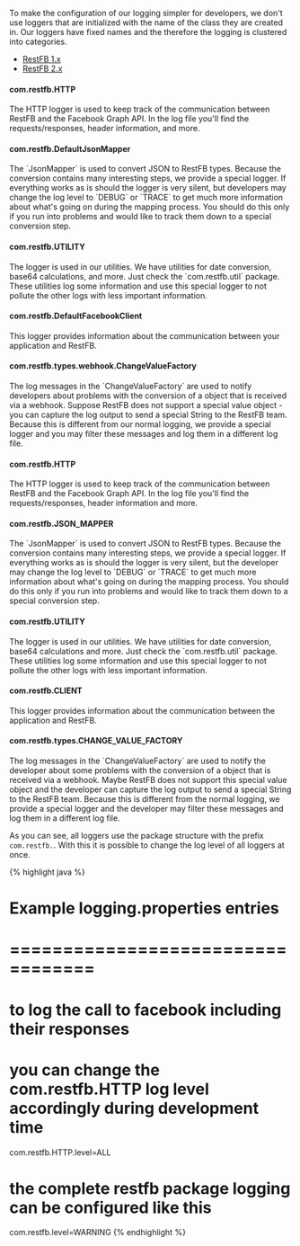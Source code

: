 To make the configuration of our logging simpler for developers, we don't use
loggers that are initialized with the name of the class they are created in. Our loggers have fixed
names and the therefore the logging is clustered into categories.

<div>

  <!-- Nav tabs -->
  <ul class="nav nav-tabs" role="tablist" id="logging-configuration-tabs">
    <li role="presentation" class="nav-item"><a class="tab nav-link active" href="#logging-conf-v1" aria-controls="home" role="tab" data-toggle="tab">RestFB 1.x</a></li>
    <li role="presentation" class="nav-item"><a class="tab nav-link" href="#logging-conf-v2" aria-controls="profile" role="tab" data-toggle="tab">RestFB 2.x</a></li>
  </ul>
  
  
  <!-- Tab panes -->
  <div class="tab-content">
    <div role="tabpanel" class="tab-pane active" id="logging-conf-v1">
<div class="list-group">
	<div class="list-group-item">
		<h4 class="list-group-item-heading" markdown="1">
			com.restfb.HTTP
		</h4>
		<p class="list-group-item-text">
			The HTTP logger is used to keep track of the communication between RestFB and the Facebook Graph API. In the log file you'll find the requests/responses, header information, and more.
		</p>
	</div>
	<div class="list-group-item">
		<h4 class="list-group-item-heading" markdown="1">
			com.restfb.DefaultJsonMapper
		</h4>
		<p class="list-group-item-text" markdown="1">
			The `JsonMapper` is used to convert JSON to RestFB types. Because the conversion contains many interesting steps, we provide a special logger. If everything works as is should the logger is very silent, but developers may change the log level to `DEBUG` or `TRACE` to get much more information about what's going on during the mapping process. You should do this only if you run into problems and would like to track them down to a special conversion step.
		</p>
	</div>
	<div class="list-group-item">
		<h4 class="list-group-item-heading" markdown="1">
			com.restfb.UTILITY
		</h4>
		<p class="list-group-item-text" markdown="1">
			The logger is used in our utilities. We have utilities for date conversion, base64 calculations, and more. Just check the `com.restfb.util` package. These utilities log some information and use this special logger to not pollute the other logs with less important information.
		</p>
	</div>
	<div class="list-group-item">
		<h4 class="list-group-item-heading" markdown="1">
			com.restfb.DefaultFacebookClient
		</h4>
		<p class="list-group-item-text">
			This logger provides information about the communication between your application and RestFB.
		</p>
	</div>
	<div class="list-group-item">
		<h4 class="list-group-item-heading" markdown="1">
			com.restfb.types.webhook.ChangeValueFactory
		</h4>
		<p class="list-group-item-text" markdown="1">
			The log messages in the `ChangeValueFactory` are used to notify developers about problems with the conversion of a object that is received via a webhook. Suppose RestFB does not support a special value object - you can capture the log output to send a special String to the RestFB team. Because this is different from our normal logging, we provide a special logger and you may filter these messages and log them in a different log file.
		</p>
	</div>
</div>
</div>

<div role="tabpanel" class="tab-pane" id="logging-conf-v2">
<div class="list-group">
	<div class="list-group-item">
		<h4 class="list-group-item-heading" markdown="1">
			com.restfb.HTTP
		</h4>
		<p class="list-group-item-text">
			The HTTP logger is used to keep track of the communication between RestFB and the Facebook Graph API. In the log file you'll find the requests/responses, header information and more.
		</p>
	</div>
	<div class="list-group-item">
		<h4 class="list-group-item-heading" markdown="1">
			com.restfb.JSON_MAPPER
		</h4>
		<p class="list-group-item-text" markdown="1">
			The `JsonMapper` is used to convert JSON to RestFB types. Because the conversion contains many interesting steps, we provide a special logger. If everything works as is should the logger is very silent, but the developer may change the log level to `DEBUG` or `TRACE` to get much more information about what's going on during the mapping process. You should do this only if you run into problems and would like to track them down to a special conversion step.
		</p>
	</div>
	<div class="list-group-item">
		<h4 class="list-group-item-heading" markdown="1">
			com.restfb.UTILITY
		</h4>
		<p class="list-group-item-text" markdown="1">
			The logger is used in our utilities. We have utilities for date conversion, base64 calculations and more. Just check the `com.restfb.util` package. These utilities log some information and use this special logger to not pollute the other logs with less important information.
		</p>
	</div>
	<div class="list-group-item">
		<h4 class="list-group-item-heading" markdown="1">
			com.restfb.CLIENT
		</h4>
		<p class="list-group-item-text">
			This logger provides information about the communication between the application and RestFB.
		</p>
	</div>
	<div class="list-group-item">
		<h4 class="list-group-item-heading" markdown="1">
			com.restfb.types.CHANGE_VALUE_FACTORY
		</h4>
		<p class="list-group-item-text" markdown="1">
			The log messages in the `ChangeValueFactory` are used to notify the developer about some problems with the conversion of a object that is received via a webhook. Maybe RestFB does not support this special value object and the developer can capture the log output to send a special String to the RestFB team. Because this is different from the normal logging, we provide a special logger and the developer may filter these messages and log them in a different log file.
		</p>
	</div>
</div>
</div>

</div>

</div>

As you can see, all loggers use the package structure with the prefix `com.restfb.`. With this it is possible to change the log level of all loggers at once.

{% highlight java %}
# Example logging.properties entries
# ==================================

# to log the call to facebook including their responses
# you can change the com.restfb.HTTP log level accordingly during development time
com.restfb.HTTP.level=ALL

# the complete restfb package logging can be configured like this
com.restfb.level=WARNING
{% endhighlight %}